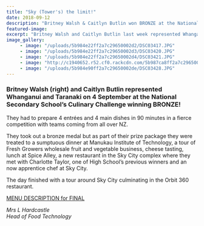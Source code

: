 ```yaml
---
title: "Sky (Tower's) the limit!"
date: 2018-09-12
description: "Britney Walsh & Caitlyn Butlin won BRONZE at the National Secondary School’s Culinary Challenge in Auckland..."
featured-image: 
excerpt: "Britney Walsh and Caitlyn Butlin last week represented Whanganui & Taranaki at the National Secondary School’s Culinary Challenge winning BRONZE!"
image_gallery:
	 - image: "/uploads/5b984e22ff2a7c29650002d2/DSC03417.JPG"
	 - image: "/uploads/5b984e22ff2a7c29650002d3/DSC03420.JPG"
	 - image: "/uploads/5b984e22ff2a7c29650002d4/DSC03421.JPG"
	 - image: "http://c1940652.r52.cf0.rackcdn.com/5b987ca8ff2a7c29650002e9/41199951_2201702209872102_5554235656894414848_n.jpg"
	 - image: "/uploads/5b984e90ff2a7c29650002de/DSC03428.JPG"
---
```


<h3>Britney Walsh (right) and Caitlyn Butlin represented Whanganui and Taranaki on 4 September at the National Secondary School&rsquo;s Culinary Challenge winning BRONZE!</h3>
<p>They had to prepare 4 entr<span>&eacute;</span>es and 4 main dishes in 90 minutes in a fierce competition with teams coming from all over NZ.</p>
<p>They took out a bronze medal but as part of their prize package they were treated to a sumptuous dinner at Manukau Institute of Technology, a tour of Fresh Growers wholesale fruit and vegetable business, cheese tasting, lunch at Spice Alley, a new restaurant in the Sky City complex where they met with Charlotte Taylor, one of High School&rsquo;s previous winners and an now apprentice chef at Sky City.</p>
<p>The day finished with a tour around Sky City culminating in the Orbit 360 restaurant.</p>
<p><a href="http://c1940652.r52.cf0.rackcdn.com/5b9850e4ff2a7c29650002e0/FINAL-NSSCC-Menu-Card-2018-(Autosaved).pdf">MENU DESCRIPTION for FINAL</a></p>
<p><em>Mrs L Hardcastle</em><br /><em>Head of Food Technology</em></p>

